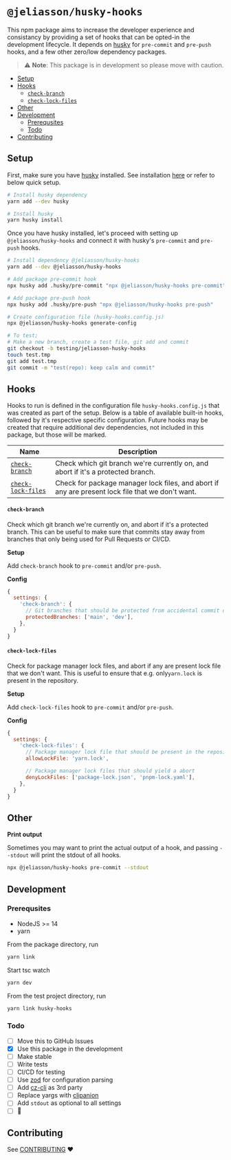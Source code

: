 # `@jeliasson/husky-hooks`

This npm package aims to increase the developer experience and consistancy by providing a set of hooks that can be opted-in the development lifecycle. It depends on [husky](https://www.npmjs.com/package/husky) for `pre-commit` and `pre-push` hooks, and a few other zero/low dependency packages.

> :warning: **Note**: This package is in development so please move with caution.

- [Setup](#setup)
- [Hooks](#hooks)
    - [`check-branch`](#check-branch)
    - [`check-lock-files`](#check-lock-files)
- [Other](#other)
- [Development](#development)
  - [Prerequsites](#prerequsites)
  - [Todo](#todo)
- [Contributing](#contributing)

## Setup

First, make sure you have [husky](https://www.npmjs.com/package/husky) installed. See installation [here](https://typicode.github.io/husky/#/?id=manual) or refer to below quick setup.

```bash
# Install husky dependency
yarn add --dev husky

# Install husky
yarn husky install
```

Once you have husky installed, let's proceed with setting up `@jeliasson/husky-hooks` and connect it with husky's `pre-commit` and `pre-push` hooks.

```bash
# Install dependency @jeliasson/husky-hooks
yarn add --dev @jeliasson/husky-hooks

# Add package pre-commit hook
npx husky add .husky/pre-commit "npx @jeliasson/husky-hooks pre-commit"

# Add package pre-push hook
npx husky add .husky/pre-push "npx @jeliasson/husky-hooks pre-push"

# Create configuration file (husky-hooks.config.js)
npx @jeliasson/husky-hooks generate-config

# To test;
# Make a new branch, create a test file, git add and commit
git checkout -b testing/jeliasson-husky-hooks
touch test.tmp
git add test.tmp
git commit -m "test(repo): keep calm and commit"
```

## Hooks

Hooks to run is defined in the configuration file `husky-hooks.config.js` that was created as part of the setup. Below is a table of available built-in hooks, followed by it's respective specific configuration. Future hooks may be created that require additional dev dependencies, not included in this package, but those will be marked.

| Name                                    | Description                                                                                      |
| --------------------------------------- | ------------------------------------------------------------------------------------------------ |
| [`check-branch`](#check-branch)         | Check which git branch we're currently on, and abort if it's a protected branch.                 |
| [`check-lock-files`](#check-lock-files) | Check for package manager lock files, and abort if any are present lock file that we don't want. |

#### `check-branch`

Check which git branch we're currently on, and abort if it's a protected branch. This can be useful to make sure that commits stay away from branches that only being used for Pull Requests or CI/CD.

**Setup**

Add `check-branch` hook to `pre-commit` and/or `pre-push`.

**Config**

```js
{
  settings: {
    'check-branch': {
      // Git branches that should be protected from accidental commit or push
      protectedBranches: ['main', 'dev'],
    },
  }
}
```

#### `check-lock-files`

Check for package manager lock files, and abort if any are present lock file that we don't want. This is useful to ensure that e.g. only`yarn.lock` is present in the repository.

**Setup**

Add `check-lock-files` hook to `pre-commit` and/or `pre-push`.

**Config**

```js
{
  settings: {
    'check-lock-files': {
      // Package manager lock file that should be present in the repository
      allowLockFile: 'yarn.lock',

      // Package manager lock files that should yield a abort
      denyLockFiles: ['package-lock.json', 'pnpm-lock.yaml'],
    },
  }
}
```

## Other

**Print output**

Sometimes you may want to print the actual output of a hook, and passing `--stdout` will print the stdout of all hooks.

```bash
npx @jeliasson/husky-hooks pre-commit --stdout
```

## Development

### Prerequsites

- NodeJS >= 14
- yarn

From the package directory, run

```bash
yarn link
```

Start tsc watch

```bash
yarn dev
```

From the test project directory, run

```bash
yarn link husky-hooks
```

### Todo

- [ ] Move this to GitHub Issues
- [x] Use this package in the development
- [ ] Make stable
- [ ] Write tests
- [ ] CI/CD for testing
- [ ] Use [zod](https://www.npmjs.com/package/zod) for configuration parsing
- [ ] Add [cz-cli](https://github.com/commitizen/cz-cli) as 3rd party
- [ ] Replace yargs with [clipanion](https://www.npmjs.com/package/clipanion)
- [ ] Add `stdout` as optional to all settings
- [ ] 🚀

## Contributing

See [CONTRIBUTING](CONTRIBUTING.md) ❤️
